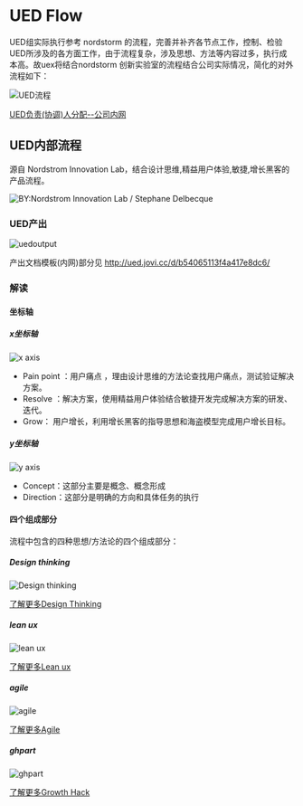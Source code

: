 # UED Flow

<!-- 注： 部分图片过大，文字难以辨识，请在图片点击右键 → 选择`在新标签页打开图片` 以查看大图。
![右键查看大图](./assets/imgs/2019-05-09_14-10-01.png) -->

<!-- ## UED 执行流程 -->

UED组实际执行参考 nordstorm 的流程，完善并补齐各节点工作，控制、检验UED所涉及的各方面工作，由于流程复杂，涉及思想、方法等内容过多，执行成本高。故uex将结合nordstorm 创新实验室的流程结合公司实际情况，简化的对外流程如下：

![UED流程](./assets/imgs/UEDflow.png)

[UED负责(协调)人分配--公司内网](http://wiki.jiandan100.cn:8090/pages/viewpage.action?pageId=278532118)

## UED内部流程

源自 Nordstrom Innovation Lab，结合设计思维,精益用户体验,敏捷,增长黑客的产品流程。

![BY:Nordstrom Innovation Lab / Stephane Delbecque](./assets/imgs/Page6-300dpi.png)

### UED产出

![uedoutput](./assets/imgs/uedoutput.png)

产出文档模板(内网)部分见 <http://ued.jovi.cc/d/b54065113f4a417e8dc6/>

### 解读

#### 坐标轴

##### x坐标轴

![x axis](./assets/imgs/x-axis.png)

- Pain point ：用户痛点 ，理由设计思维的方法论查找用户痛点，测试验证解决方案。
- Resolve ：解决方案，使用精益用户体验结合敏捷开发完成解决方案的研发、迭代。
- Grow： 用户增长，利用增长黑客的指导思想和海盗模型完成用户增长目标。

##### y坐标轴

![y axis](./assets/imgs/y-axis.png)

- Concept：这部分主要是概念、概念形成
- Direction：这部分是明确的方向和具体任务的执行

#### 四个组成部分

流程中包含的四种思想/方法论的四个组成部分：

##### Design thinking

![Design thinking](./assets/imgs/dtpart.png)

[了解更多Design Thinking ](content/flow/designThinking.md)

##### lean ux

![lean ux](./assets/imgs/leanuxpart.png)

[了解更多Lean ux](content/flow/leanUx.md)

##### agile

![agile](./assets/imgs/agilepart.png)

[了解更多Agile](content/flow/Agile.md)

##### ghpart

![ghpart](./assets/imgs/ghpart.png)

[了解更多Growth Hack](content/flow/growthHack.md)

<!-- #### 旧流程

![研发流程](./assets/imgs/oldFlow.png) -->

<!-- [^1]: 设计思维是一种来自来自于斯坦福大学 d·school 的方法论，用于为寻求未来改进结果的问题或事件提供实用和富有创造性的解决方案，是一种基于解决方案的解决问题的设计方法。1991年的时候，David Kelley创立了IDEO（后来也是他创立了D.School)，现今全球最大的设计咨询机构之一。

[^2]: Eric借鉴精益制造的理念，并将其引入产品设计过程当中，与敏捷开发有诸多不同点。“精益用户体验”是从设计师的角度去反思和优化设计过程。

[^3]: 敏捷软件开发（或称快速程序开发RAD）描述了一套软件开发的价值和原则，在这些开发中，需求和解决方案皆通过自组织跨功能团队达成。敏捷软件开发主张适度的项目、进化开发、提前交付与持续改进，并且鼓励快速与灵活的面对开发与变更。这些原则支持许多软件开发方法的定义和持续进化。

[^4]: **成长骇客**（英语：Growth hacker），又译**增长黑客**、**营运成长骇客**、**流量成长骇客**，使用Growth hacking技巧，来进行市场营销。常在新创公司使用，使用创新思维、批判性思考与统计手法，达成增加公司产品销售，与增加顾客的目标。 -->
